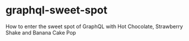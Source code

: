 # graphql-sweet-spot
How to enter the sweet spot of GraphQL with Hot Chocolate, Strawberry Shake and Banana Cake Pop
